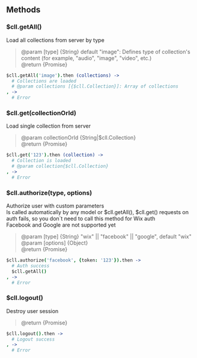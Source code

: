 

## Methods

### $cll.getAll()

  Load all collections from server by type
  
>  @param [type] {String} default "image": Defines type of collection's content (for example, "audio", "image", "video", etc.)<br>
>  @return {Promise}

```coffee
$cll.getAll('image').then (collections) ->
  # Collections are loaded
  # @param collections [{$cll.Collection}]: Array of collections
, ->
  # Error

```


### $cll.get(collectionOrId)
  Load single collection from server

>  @param collectionOrId {String|$cll.Collection}<br>
>  @return {Promise}<br>

```coffee
$cll.get('123').then (collection) ->
  # Collection is loaded
  # @param collection{$cll.Collection}
, ->
  # Error

```

### $cll.authorize(type, options)
  Authorize user with custom parameters<br>
  Is called automatically by any model or $cll.getAll(), $cll.get() requests on auth fails, so you don`t need to call this method for Wix auth<br>
  Facebook and Google are not supported yet

>  @param [type] {String} "wix" || "facebook" || "google", default "wix" <br>
>  @param [options] {Object} <br>
>  @return {Promise}<br>

```coffee
$cll.authorize('facebook', {token: '123'}).then ->
  # Auth success
  $cll.getAll()
, ->
  # Error

```


### $cll.logout()
  Destroy user session

>  @return {Promise}<br>

```coffee
$cll.logout().then ->
  # Logout success
, ->
  # Error

```
